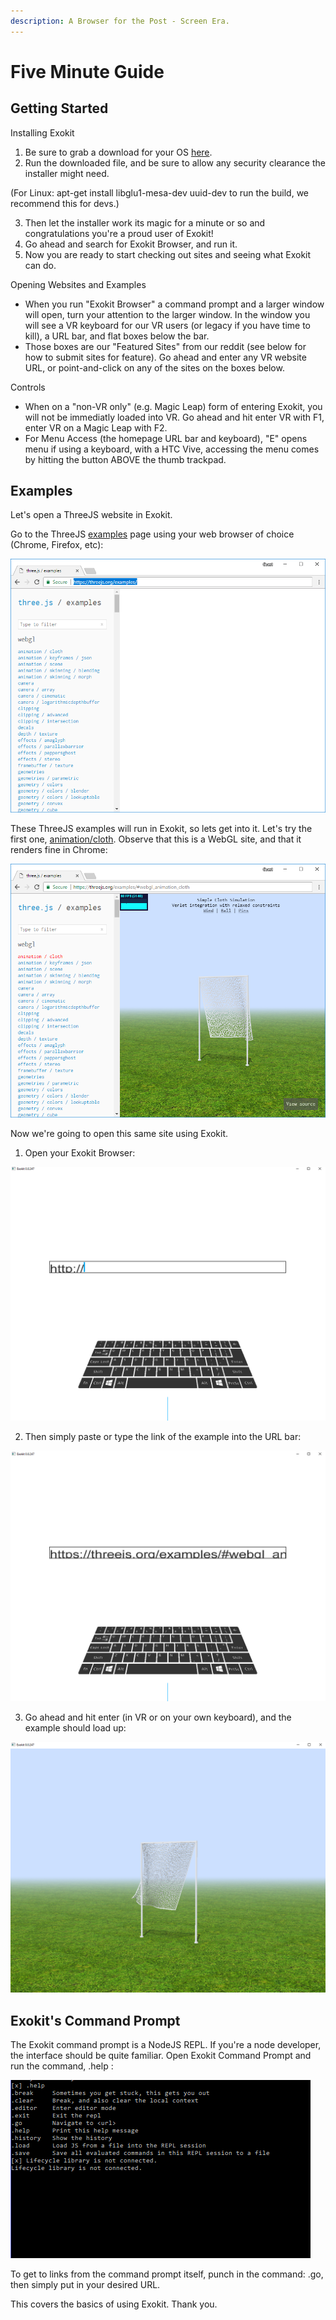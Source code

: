 ```yaml
---
description: A Browser for the Post - Screen Era.
---
```


# Five Minute Guide

## Getting Started

Installing Exokit

1. Be sure to grab a download for your OS [here](https://github.com/webmixedreality/exokit/releases/).
2.  Run the downloaded file, and be sure to allow any security clearance the installer might need.

   \(For Linux: apt-get install libglu1-mesa-dev uuid-dev to run the build, we recommend this for devs.\)

3.  Then let the installer work its magic for a minute or so and congratulations you're a proud user of Exokit!
4. Go ahead and search for Exokit Browser, and run it.
5. Now you are ready to start checking out sites and seeing what Exokit can do.

Opening Websites and Examples

*  When you run "Exokit Browser" a command prompt and a larger window will open, turn your attention to the larger window. In the window you will see a VR keyboard for our VR users \(or legacy if you have time to kill\), a URL bar, and flat boxes below the bar. 
* Those boxes are our "Featured Sites" from our reddit \(see below for how to submit sites for feature\). Go ahead and enter any VR website URL, or point-and-click on any of the sites on the boxes below.

Controls

* When on a "non-VR only" \(e.g. Magic Leap\) form of entering Exokit, you will not be immediatly loaded into VR. Go ahead and hit enter VR with F1, enter VR on a Magic Leap with F2.
*  For Menu Access \(the homepage URL bar and keyboard\), "E" opens menu if using a keyboard, with a HTC Vive, accessing the menu comes by hitting the button ABOVE the thumb trackpad.

## Examples

Let's open a ThreeJS website in Exokit.

Go to the ThreeJS [examples](https://threejs.org/examples/) page using your web browser of choice \(Chrome, Firefox, etc\):

![](.gitbook/assets/image-1.png)

These ThreeJS examples will run in Exokit, so lets get into it. Let's try the first one, [animation/cloth](https://threejs.org/examples/#webgl_animation_cloth). Observe that this is a WebGL site, and that it renders fine in Chrome:

![](.gitbook/assets/image-6.png)

 Now we're going to open this same site using Exokit.

1. Open your Exokit Browser:

![](.gitbook/assets/exokit1.PNG)

2. Then simply paste or type the link of the example into the URL bar:

![](.gitbook/assets/exokit2.PNG)

3. Go ahead and hit enter \(in VR or on your own keyboard\), and the example should load up:

![](.gitbook/assets/exokit3.PNG)

## Exokit's Command Prompt

The Exokit command prompt is a NodeJS REPL. If you're a node developer, the interface should be quite familiar. Open Exokit Command Prompt and run the command, .help :

![](.gitbook/assets/exokit4.PNG)

To get to links from the command prompt itself, punch in the command: .go, then simply put in your desired URL.

This covers the basics of using Exokit. Thank you.

##  


